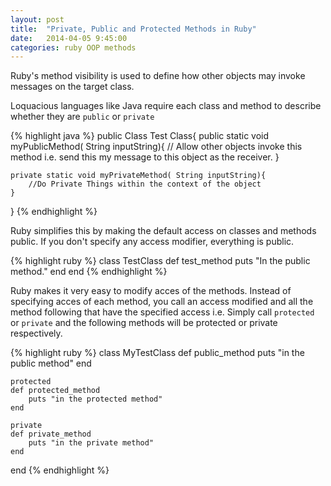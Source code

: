 ```yaml
---
layout: post
title:  "Private, Public and Protected Methods in Ruby"
date:   2014-04-05 9:45:00
categories: ruby OOP methods 
---
```



Ruby's method visibility is used to define how other objects may invoke messages on the target class.

Loquacious languages like Java require each class and method to describe whether they are `public` or `private` 

{% highlight java %}
public Class Test Class{
	public static  void myPublicMethod( String inputString){
		// Allow other objects invoke this method i.e. send this my message to this object as the receiver.
	}

	private static void myPrivateMethod( String inputString){
		//Do Private Things within the context of the object
	}
}
{% endhighlight %}

Ruby simplifies this by making the default access on classes and methods public. If you don't specify any access modifier, everything is public.

{% highlight ruby %}
class TestClass
	def test_method
		puts "In the public method."
	end
end
{% endhighlight %}

Ruby makes it very easy to modify acces of the methods. Instead of specifying acces of each method, you call an access modified and all the method following that have the specified access i.e. Simply call `protected` or `private` and the following methods will be protected or private respectively.

{% highlight ruby %}
class MyTestClass
	def public_method
		puts "in the public method"
	end

	protected
	def protected_method
		puts "in the protected method"
	end

	private
	def private_method
		puts "in the private method"
	end
end
{% endhighlight %}


